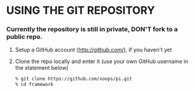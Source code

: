 # USING THE GIT REPOSITORY
### Currently the repository is still in private, DON'T fork to a public repo.

 1. Setup a GitHub account (http://github.com/), if you haven't yet
 2. Clone the repo locally and enter it (use your own GitHub username
    in the statement below)

    ```sh
    % git clone https://github.com/xoops/pi.git
    % cd framework
    ```

